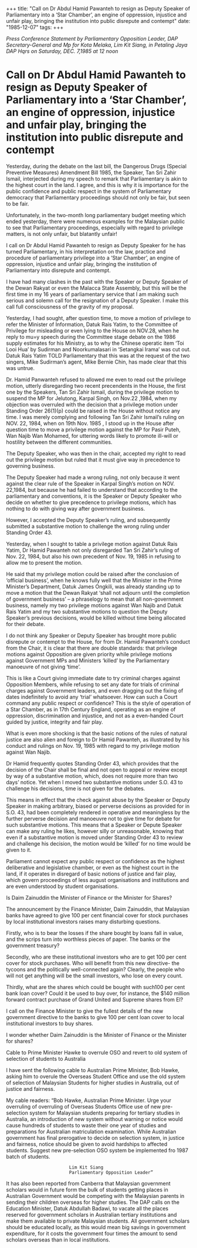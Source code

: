 +++ 
title: "Call on Dr Abdul Hamid Pawanteh to resign as Deputy Speaker of Parliamentary into a ‘Star Chamber’, an engine of oppression, injustice and unfair play, bringing the institution into public disrepute and contempt"
date: "1985-12-07"
tags:
+++

_Press Conference Statement by Parliamentary Opposition Leader, DAP Secretary-General  and Mp for Kota Melaka, Lim Kit Siang, in Petaling Jaya DAP Hqrs on Saturday, DEC. 7,1985 at 12 noon_

# Call on Dr Abdul Hamid Pawanteh to resign as Deputy Speaker of Parliamentary into a ‘Star Chamber’, an engine of oppression, injustice and unfair play, bringing the institution into public disrepute and contempt

Yesterday, during the debate on the last bill, the Dangerous Drugs (Special Preventive Measures) Amendment Bill 1985, the Speaker, Tan Sri Zahir Ismail, interjected during my speech to remark that Parliamentary is akin to the highest court in the land. I agree, and this is why it is importance for the public confidence and public respect in the system of Parliamentary democracy that Parliamentary proceedings should not only be fair, but seen to be fair.</u>

Unfortunately, in the two-month long parliamentary budget meeting which ended yesterday, there were numerous examples for the Malaysian public to see that Parliamentary proceedings, especially with regard to privilege matters, is not only unfair, but blatantly unfair!

I call on Dr Abdul Hamid Pawanteh to resign as Deputy Speaker for he has turned Parliamentary, in his interpretation on the law, practice and procedure of parliamentary privilege into a ‘Star Chamber’, an engine of oppression, injustice and unfair play, bringing the institution of Parliamentary into disrepute and contempt.

I have had many clashes in the past with the Speaker or Deputy Speaker of the Dewan Rakyat or even the Malacca State Assembly, but this will be the first time in my 16 years of parliamentary service that I am making such serious and solemn call for the resignation of a Deputy Speaker. I make this call full consciousness of the gravity of my proposal.

Yesterday, I had sought, after question time, to move a motion of privilege to refer the Minister of Information, Datuk Rais Yatim, to the Committee of Privilege for misleading or even lying to the House on NOV.28, when he reply to mu=y speech during the Committee stage debate on the 1986 supply estimates for his Ministry, as to why the Chinese operatic item ‘Toi Looi Hua’ by Sudirman and Noorkumalasari in ‘Setangkai Irama’ was cut out. Datuk Rais Yatim TOLD Parliamentary that this was at the request of the two singers, Mike Sudirman’s agent, Mike Bernie Chin, has made clear that this was untrue.

Dr. Hamid Panwanteh refused to allowed me even to read out the privilege motion, utterly disregarding two recent precendents in the House, the first one by the Speakers, Tan Sri Zahir Ismail, during the privilege motion to suspend the MP for Jelutong, Karpal Singh, on Nov.22 ,1984, when my objection was overruled with the decision that a privilege motion under Standing Order 26(1)(p) could be raised in the House without notice any time.
I was merely complying and following Tan Sri Zahir Ismail’s ruling on NOV. 22, 1984, when on 19th Nov. 1985 , I stood up in the House after question time to move a privilege motion against the MP for Pasir Puteh, Wan Najib Wan Mohamed, for uttering words likely to promote ill-will or hostility between the different communities.

The Deputy Speaker, who was then in the chair, accepted my right to read out the privilege motion but ruled that it must give way in precedence to governing business.

The Deputy Speaker had made a wrong ruling, not only because it went against the clear rule of the Speaker in Karpal Singh’s motion on NOV. 22,1984, but because he had failed to understand that according to the parliamentary and conventions, it is the Speaker or Deputy Speaker who decide on whether to give precedence to privilege motions, which has nothing to do with giving way after government business.

However, I accepted the Deputy Speaker’s ruling, and subsequently submitted a substantive motion to challenge the wrong ruling under Standing Order 43.

Yesterday, when I sought to table a privilege motion against Datuk Rais Yatim, Dr Hamid Pawanteh not only disregarded Tan Sri Zahir’s ruling of Nov. 22, 1984, but also his own precedent of Nov. 19, 1985 in refusing to allow me to present the motion.

He said that my privilege motion could be raised after the conclusion of ‘official business’, when he knows fully well that the Minister in the Prime Minister’s Department, Datuk James Ongkili, was already standing up to move a motion that the Dewan Rakyat ‘shall not adjourn until the completion of government business’ – a phraselogy to mean that all non-government business, namely my two privilege motions against Wan Najib and Datuk Rais Yatim and my two substantive motions to question the Deputy Speaker’s previous decisions, would be killed without time being allocated for their debate.

I do not think any Speaker or Deputy Speaker has brought more public disrepute or contempt to the House, for from Dr. Hamid Pawanteh’s conduct from the Chair, it is clear that there are double standards: that privilege motions against Opposition are given priority while privilege motions against Government MPs and Ministers ‘killed’ by the Parliamentary manoeuvre of not giving ‘time’.

This is like a Court giving immediate date to try criminal charges against Opposition Members, while refusing to set any date for trials of criminal charges against Government leaders, and even dragging out the fixing of dates indefinitely to avoid any ‘trial’ whatsoever.  How can such a Court command any public respect or confidence?  This is the style of operation of a Star Chamber, as in 17th Century England, operating as an engine of oppression, discrimination and injustice, and not as a even-handed Court guided by justice, integrity and fair play.

What is even more shocking is that the basic notions of the rules of natural justice are also alien and foreign to Dr Hamid Pawanteh, as illustrated by his conduct and rulings on Nov. 19, 1985 with regard to my privilege motion against Wan Najib.

Dr Hamid frequently quotes Standing Order 43, which provides that the decision of the Chair shall be final and not open to appeal or review except by way of a substantive motion, which, does not require more than two days’ notice.  Yet when I moved two substantive motions under S.O. 43 to challenge his decisions, time is not given for the debates.

This means in effect that the check against abuse by the Speaker or Deputy Speaker in making arbitrary, biased or perverse decisions as provided for in S.O. 43, had been completely rendered in operative and meaningless by the further perverse decision and manoeuvre not to give time for debate for such substantive motions.  This means that a Speaker or Depute Speaker can make any ruling he likes, however silly or unreasonable, knowing that even if a substantive motion is moved under Standing Order 43 to review and challenge his decision, the motion would be ‘killed’ for no time would be given to it.  

Parliament cannot expect any public respect or confidence as the highest deliberative and legislative chamber, or even as the highest court in the land, if it operates in disregard of basic notions of justice and fair play, which govern proceedings of less august organisations and institutions and are even understood by student organisations.

Is Daim Zainuddin the Minister of Finance or the Minister for Shares?

The announcement by the Finance Minister, Daim Zainuddin, that Malaysian banks have agreed to give 100 per cent financial cover for stock purchases by local institutional investors raises many disturbing questions.

Firstly, who is to bear the losses if the share bought by loans fall in value, and the scrips turn into worthless pieces of paper. The banks or the government treasury?

Secondly, who are these institutional investors who are to get 100 per cent cover for stock purchases. Who will benefit from this new directive- the tycoons and the politically well-connected again? Clearly, the people who will not get anything will be the small investors, who lose on every count.

Thirdly, what are the shares which could be bought with such100 per cent bank loan cover? Could it be used to buy over, for instance, the $140 million forward contract purchase of Grand United and Supreme shares from El?

I call on the Finance Minister to give the fullest details of the new government directive to the banks to give 100 per cent loan cover to local institutional investors to buy shares.

I wonder whether Daim Zainuddin is the Minister of Finance or the Minister for shares?

Cable to Prime Minister Hawke to overrule OSO and revert to old system of selection of students to Australia

I have sent the following cable to Australian Prime Minister, Bob Hawke, asking him to overule the Overseas Student Office and use the old system of selection of Malaysian Students for higher studies in Australia, out of justice and fairness.

My cable readers:
“Bob Hawke, Australian Prime Minister.
Urge your overruling of overruling of Overseas Students Office use of new pre-selection system for Malaysian students preparing for tertiary studies in Australia, an introduction of new system without warning or notice would cause hundreds of students to waste their one year of studies and preparations for Australian matriculation examination.  While Australian government has final prerogative to decide on selection system, in justice and fairness, notice should be given to avoid hardships to affected students.  Suggest new pre-selection OSO system be implemented fro 1987 batch of students.  

  							Lim Kit Siang
							Parliamentary Opposition Leader”

It has also been reported from Canberra that Malaysian government scholars would in future form the bulk of students getting places in Australian Government would be competing with the Malaysian parents in sending their children overseas for higher studies.
The DAP calls on the Education Minister, Datuk Abdullah Badawi, to vacate all the places reserved for government scholars in Australian tertiary institutions and make them available to private Malaysian students.  All government scholars should be educated locally, as this would mean big savings in government expenditure, for it costs the government four times the amount to send scholars overseas than in local institutions.
 
